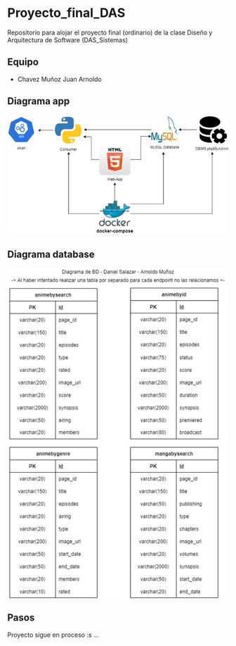 # Proyecto_final_DAS
Repositorio para alojar el proyecto final (ordinario) de la clase Diseño y Arquitectura de Software (DAS_Sistemas)

## Equipo
* Chavez Muñoz Juan Arnoldo

## Diagrama app
![Texto alternativo](https://github.com/Arbupa/Proyecto_final_DAS/blob/main/Ordinario/Diagrama%20app/Diagrama_app.jpeg)

## Diagrama database
![Texto alternativo](https://github.com/Arbupa/Proyecto_final_DAS/blob/main/Ordinario/Diagrama%20app/Diagrama_bd.jpeg)

## Pasos
Proyecto sigue en proceso :s ...


